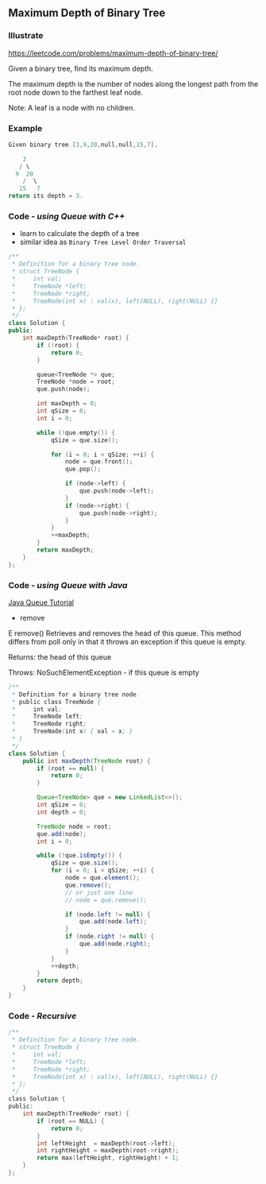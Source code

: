 ## Maximum Depth of Binary Tree
### Illustrate
<https://leetcode.com/problems/maximum-depth-of-binary-tree/>

Given a binary tree, find its maximum depth.

The maximum depth is the number of nodes along the longest path from the root node down to the farthest leaf node.

Note: A leaf is a node with no children.

### Example
```c
Given binary tree [3,9,20,null,null,15,7],

    3
   / \
  9  20
    /  \
   15   7
return its depth = 3.
```

### Code - _using Queue with C++_

- learn to calculate the depth of a tree
- similar idea as `Binary Tree Level Order Traversal`

```c++
/**
 * Definition for a binary tree node.
 * struct TreeNode {
 *     int val;
 *     TreeNode *left;
 *     TreeNode *right;
 *     TreeNode(int x) : val(x), left(NULL), right(NULL) {}
 * };
 */
class Solution {
public:
    int maxDepth(TreeNode* root) {
        if (!root) {
            return 0;
        }

        queue<TreeNode *> que;
        TreeNode *node = root;
        que.push(node);

        int maxDepth = 0;
        int qSize = 0;
        int i = 0;

        while (!que.empty()) {
            qSize = que.size();

            for (i = 0; i < qSize; ++i) {
                node = que.front();
                que.pop();

                if (node->left) {
                    que.push(node->left);
                }
                if (node->right) {
                    que.push(node->right);
                }
            }
            ++maxDepth;
        }
        return maxDepth;
    }
};
```

### Code - _using Queue with Java_
[Java Queue Tutorial](https://docs.oracle.com/javase/7/docs/api/java/util/Queue.html)

- remove

E remove()
Retrieves and removes the head of this queue. This method differs from poll only in that it throws an exception if this queue is empty.

Returns:
the head of this queue

Throws:
NoSuchElementException - if this queue is empty

```java
/**
 * Definition for a binary tree node.
 * public class TreeNode {
 *     int val;
 *     TreeNode left;
 *     TreeNode right;
 *     TreeNode(int x) { val = x; }
 * }
 */
class Solution {
    public int maxDepth(TreeNode root) {
        if (root == null) {
            return 0;
        }

        Queue<TreeNode> que = new LinkedList<>();
        int qSize = 0;
        int depth = 0;

        TreeNode node = root;
        que.add(node);
        int i = 0;

        while (!que.isEmpty()) {
            qSize = que.size();
            for (i = 0; i < qSize; ++i) {
                node = que.element();
                que.remove();
                // or just one line
                // node = que.remove();

                if (node.left != null) {
                    que.add(node.left);
                }
                if (node.right != null) {
                    que.add(node.right);
                }
            }
            ++depth;
        }
        return depth;
    }
}
```

### Code - _Recursive_
```c
/**
 * Definition for a binary tree node.
 * struct TreeNode {
 *     int val;
 *     TreeNode *left;
 *     TreeNode *right;
 *     TreeNode(int x) : val(x), left(NULL), right(NULL) {}
 * };
 */
class Solution {
public:
    int maxDepth(TreeNode* root) {
        if (root == NULL) {
            return 0;
        }
        int leftHeight  = maxDepth(root->left);
        int rightHeight = maxDepth(root->right);
        return max(leftHeight, rightHeight) + 1;
    }
};
```